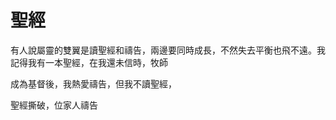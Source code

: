 # 聖經

有人說屬靈的雙翼是讀聖經和禱告，兩邊要同時成長，不然失去平衡也飛不遠。我記得我有一本聖經，在我還未信時，牧師


成為基督後，我熱愛禱告，但我不讀聖經，








聖經撕破，位家人禱告